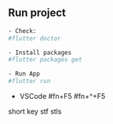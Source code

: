Run project
-
```bash
- Check:
#flutter doctor

- Install packages
#flutter packages get

- Run App
#flutter run
```

- VSCode
#fn+F5
#fn+^+F5

short key
stf
stls
